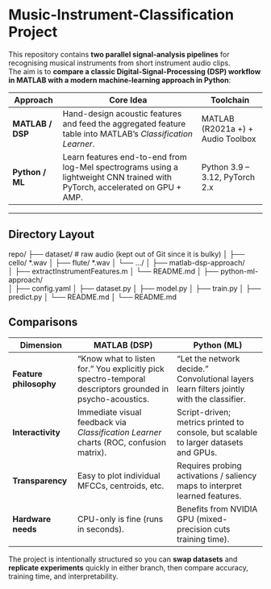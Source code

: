 # Music-Instrument-Classification Project

This repository contains **two parallel signal-analysis pipelines** for recognising musical instruments from short instrument audio clips.  
The aim is to **compare a classic Digital-Signal-Processing (DSP) workflow in MATLAB with a modern machine-learning approach in Python**:

| Approach | Core Idea | Toolchain |
|----------|-----------|-----------|
| **MATLAB / DSP** | Hand-design acoustic features and feed the aggregated feature table into MATLAB’s *Classification Learner*. | MATLAB (R2021a +) + Audio Toolbox |
| **Python / ML** | Learn features end-to-end from log-Mel spectrograms using a lightweight CNN trained with PyTorch, accelerated on GPU + AMP. | Python 3.9 – 3.12, PyTorch 2.x |

---

## Directory Layout

repo/
├── dataset/                  # raw audio (kept out of Git since it is bulky) 
│   ├── cello/   *.wav
│   ├── flute/   *.wav
│   └── …/
│
├── matlab-dsp-approach/      
│   ├── extractInstrumentFeatures.m
│   └── README.md
│
├── python-ml-approach/       
│   ├── config.yaml
│   ├── dataset.py
│   ├── model.py
│   ├── train.py
│   ├── predict.py
│   └── README.md
│
└── README.md                 


## Comparisons

| Dimension | MATLAB (DSP) | Python (ML) |
|-----------|--------------|-------------|
| **Feature philosophy** | “Know what to listen for.” You explicitly pick spectro-temporal descriptors grounded in psycho-acoustics. | “Let the network decide.” Convolutional layers learn filters jointly with the classifier. |
| **Interactivity** | Immediate visual feedback via *Classification Learner* charts (ROC, confusion matrix). | Script-driven; metrics printed to console, but scalable to larger datasets and GPUs. |
| **Transparency** | Easy to plot individual MFCCs, centroids, etc. | Requires probing activations / saliency maps to interpret learned features. |
| **Hardware needs** | CPU-only is fine (runs in seconds). | Benefits from NVIDIA GPU (mixed-precision cuts training time). |

The project is intentionally structured so you can **swap datasets** and **replicate experiments** quickly in either branch, then compare accuracy, training time, and interpretability.